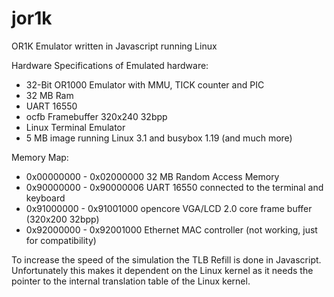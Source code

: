jor1k
=====

OR1K Emulator written in Javascript running Linux

Hardware Specifications of Emulated hardware:

-    32-Bit OR1000 Emulator with MMU, TICK counter and PIC 
-    32 MB Ram
-    UART 16550
-    ocfb Framebuffer 320x240 32bpp
-    Linux Terminal Emulator
-    5 MB image running Linux 3.1 and busybox 1.19 (and much more)
    
Memory Map:

-    0x00000000 - 0x02000000		32 MB Random Access Memory
-    0x90000000 - 0x90000006 		UART 16550 connected to the terminal and keyboard
-    0x91000000 - 0x91001000		opencore VGA/LCD 2.0 core frame buffer (320x200 32bpp)
-    0x92000000 - 0x92001000		Ethernet MAC controller (not working, just for compatibility)

To increase the speed of the simulation the TLB Refill is done in Javascript. Unfortunately 
this makes it dependent on the Linux kernel as it needs the pointer to the internal translation table of 
the Linux kernel.

